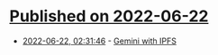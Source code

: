 # [Published on 2022-06-22](index.md)

* [2022-06-22, 02:31:46](https://news.ycombinator.com/item?id=31831437) - [Gemini with IPFS](https://github.com/JonStratton/geminipfs)
